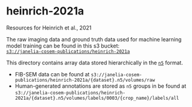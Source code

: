# heinrich-2021a
Resources for Heinrich et al., 2021

The raw imaging data and ground truth data used for machine learning model training can be found in this s3 bucket:  
[`s3://janelia-cosem-publications/heinrich-2021a`](https://open.quiltdata.com/b/janelia-cosem-publications/tree/heinrich-2021a/)  

This directory contains array data stored hierarchically in the [`n5`](https://github.com/saalfeldlab/n5) format. 

- FIB-SEM data can be found at `s3://janelia-cosem-publications/heinrich-2021a/{dataset}.n5/volumes/raw`
- Human-generated annotations are stored as `n5` groups in  be found at `s3://janelia-cosem-publications/heinrich-2021a/{dataset}.n5/volumes/labels/0003/{crop_name}/labels/all`
